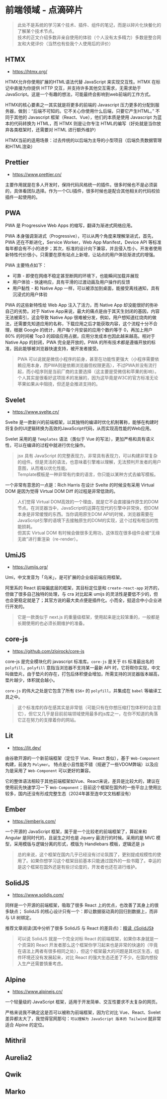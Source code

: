 # 前端领域 - 点滴碎片

> 此处不是系统的学习某个技术、插件、组件的笔记，而是以碎片化快餐化的了解某个技术节点。  
> 技术的正文介绍多数非亲自使用的体验（个人没有太多精力）多数是整合网友和大佬评价（当然也有些我个人使用后的评价）

## HTMX

- https://htmx.org/

HTMX允许你使用扩展的HTML语法代替 JavaScript 来实现交互性。HTMX 在标记中直接为你提供 HTTP 交互，并支持许多其他交互需求，无需求助于 JavaScript。这是一个有趣的想法，可能最终会影响到web前端的工作方式。

HTMX的核心要素之一其实就是将更多的前端的 Javascript 压力更多的分配到服务器，做到：“后端不可知的。它不关心你使用什么后端，只要它产生HTML。” 
不同于其他的 Javascript 框架（React、Vue），他们的本质是使用 Javascript 为蓝本的代码转换为 HTML，而 HTMX 则是让你专注 HTML的编写（好处就是当你放弃各类框架时，还需要对 HTML 进行额外维护）

HTMX当前的适用场景：过去传统的以后端为主导的小型项目（后端负责数据管理和HTML渲染）

## Prettier

- https://www.prettier.cn/

主要作用就是在多人开发时，保持代码风格统一的插件。很多时候也不是必须装的，具体看团队选择。作为一个CLI插件，很多时候也是配合其他相关的代码校验插件一起使用的。


## PWA

PWA 是 Progressive Web Apps 的缩写，翻译为渐进式网络应用。

PWA 本身强调渐进式（Progressive），可以从两个角度来理解渐进式，首先，PWA 还在不断进化，Service Worker，Web App Manifest，Device API 等标准每年都会有不小的进步；其次，标准的设计向下兼容，并且侵入性小，开发者使用新特性代价很小，只需要在原有站点上新增，让站点的用户体验渐进式的增强。

PWA 主要特点如下：
  - 可靠 - 即使在网络不稳定甚至断网的环境下，也能瞬间加载并展现
  - 用户体验 - 快速响应，具有平滑的过渡动画及用户操作的反馈
  - 用户黏性 - 和 Native App 一样，可以被添加到桌面，能接受离线通知，具有沉浸式的用户体验
  
PWA 的这些新特性给 Web App 注入了活力，而 Native App 却没能很好的弥补自己的劣势。对于 Native App来说，最大的痛点是由于其天生封闭的基因，内容无法被索引，这会导致 Native App 很难被分发，例如，用户想知道红烧肉的做法，还需要先知道应用的名称，下载应用之后才能获取内容，这个流程十分不合理，根据 Google 的统计，用户每个月安装的应用个数约等于 0，再加上用户 80% 的时间被 Top3 的超级应用占据，应用分发成本也因此越来越高。相对于 Native App 的封闭，PWA 完全是开放的，PWA 的所有技术都是遵循开放的标准，因此能够被浏览器快速支持，被开发者接受。

> PWA 可以说就是微信小程序的前身，甚至在功能性更强大（小程序需要依赖应用本身，而PWA则是依赖浏览器但权限更高），不过PWA并没有流行起，而小程序则是当前厂商的主要选择（这主要是受微信和苹果的影响）。个人其实是很看好这项技术的发展的，因为这毕竟是W3C的官方标准无论苹果如果从中阻挠，但还是会推进支持的。


## Svelet

- https://www.svelte.cn/

Svelte 是一款新兴的前端框架，以其独特的编译时优化机制著称，能够在构建时将复杂的UI逻辑转换为高效的JavaScript代码，从而实现高性能的Web应用。

Svelet 采用的是 `Templates` 语法（类似于 Vue 的写法），更加严格和具有语义性，可以在编译的过程中就进行优化操作。

> jsx 具有 JavaScript 的完整表现力，非常具有表现力，可以构建非常复杂的组件。但是灵活的语法，也意味着引擎难以理解，无法预判开发者的用户意图，从而难以优化性能。  
> Template模板是一种非常有约束的语言，你只能以某种方式去编写模板。

一个非常有意思的一点是：Rich Harris 在设计 Svelte 的时候没有采用 Virtual DOM 是因为觉得 Virtual DOM Diff 的过程是非常低效的。

> 人们觉得 Virtual DOM高效的一个理由，就是它不会直接操作原生的DOM节点。在浏览器当中，JavaScript的运算在现代的引擎中非常快，但DOM本身是非常缓慢的东西。当你调用原生DOM API的时候，浏览器需要在JavaScript引擎的语境下去接触原生的DOM的实现，这个过程有相当的性能损耗。  
> 但其实 Virtual DOM 有时候会做很多无用功，这体现在很多组件会被“无缘无故”进行重渲染（re-render）。


## UmiJS

- https://umijs.org/

Umi，中文发音为「乌米」，是可扩展的企业级前端应用框架。

阿里系的 React 前端偏底层的框架，其目标定位是和 `create-react-app` 对齐的，但做了很多自己独特的处理，与 cra 对比起来 umijs 的灵活性是要低不少的，但也会更稳定就是了；其官方说的最大卖点便是插件化。小而全，挺适合中小企业进行开发的。

> 它是一款类似于 next.js 的重量级框架，使用起来是比较笨重的，一般都是长期使用的也必须长期维护的准备。

## core-js

- https://github.com/zloirock/core-js

core-js 是完全模块化的 javascript 标准库。`core-js` 是关于 `ES` 标准最出名的 `polyfill`，`polyfill` 意指当浏览器不支持某一最新 API 时，它将帮你实现，中文叫做垫片。由于垫片的存在，打包后体积便会增加，所需支持的浏览器版本越高，垫片越少，体积就会越小。

`core-js` 的伟大之处是它包含了所有 `ES6+` 的 `polyfill`，并集成在 `babel` 等编译工具之中。

> 这个标准库的存在感其实是非常低（可能只有在你想压缩打包体积时会注意它），但它又几乎是目前前端领域使用最多的js库之一，在你不知道的角落它正在努力的支撑着你的网站。

## Lit

- https://lit.dev/

由谷歌开源的一个新前端框架（定位于 Vue、React 类似），基于 `Web-Component` 构建，前身为 `Polymer`。
特点是小且性能不错（规避了一些VDOM弊端）以及应为是采用了 `Web-Component` 可以更好的兼容。

它的整体语法相较于其他前端框架如Vue、React来说，差异是比较大的，建议在使用前先快速学习一下 `Web-Component`；目前这个框架在国外的一些平台上使用比较多，国内还没有形成完整生态（2024年甚至连中文文档都没有）

## Ember

- https://emberjs.com/

一个开源的 JavaScript 框架，属于是一个比较老的前端框架了，算起来和 Angular 是同时代的，且诞生之时也是 Jquery 最流行的时候。采用的是 MVC 模型，采用模版与逻辑分离的形式，模版为 Handlebars 模板，逻辑还是 js

> 总的来说，这个框架在国内几乎已经没有讨论氛围了，更别提成规模性的使用了。如果你想学习这个框架目前基本只能通过国外的一些书籍了。幸运的是这个框架在国外还是有些讨论度的，开发者也还在进行维护。

## SolidJS

- https://www.solidjs.com/

同样是一个开源的前端框架，吸取了很多 React 上的优点，也改善了其身上的很多缺点； SolidJS 的核心设计只有一个：即让数据驱动真的回归到数据上，而非与 UI 树绑定。

推荐文章阅读(其中分析了很多 SolidJS 与 React 的差异点)：[精读《SolidJS》](https://segmentfault.com/a/1190000042392152)

> 可以说 SolidJS 就是一个完全对标 React 的前端框架，如果你本身就是一个资深的 React 开发者那么这个框架你学习起来也是非常的快速的（毕竟在语法上两者有很多相同之处），但这个框架最大的问题是其社区生态，组件环境还没有发展起来，对比 React 的强大生态还差了不少。在国内想投入生产还需要慎重考虑。

## Alpine

- https://www.alpinejs.cn/

一个轻量级的 JavaScript 框架，适用于开发简单、交互性要求不太复杂的网页。

严格来说我不确定这是否可以被称为前端框架，因为它对比 Vue、React、Svelet 差异都太大了，我觉得官网那句：`可以理解为 JavaScript 版本的 Tailwind` 就非常适合 Alpine 的定位。

## Mithril

## Aurelia2

## Qwik

## Marko